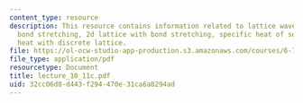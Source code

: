 ```yaml
---
content_type: resource
description: This resource contains information related to lattice waves in 3d crystals,
  bond stretching, 2d lattice with bond stretching, specific heat of solid, and specific
  heat with discrete lattice.
file: https://ol-ocw-studio-app-production.s3.amazonaws.com/courses/6-730-physics-for-solid-state-applications-spring-2003/32cc06d8d443f294470e31ca6a8294ad_lecture_10_11c.pdf
file_type: application/pdf
resourcetype: Document
title: lecture_10_11c.pdf
uid: 32cc06d8-d443-f294-470e-31ca6a8294ad
---
```

